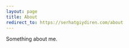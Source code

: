 ```yaml
---
layout: page
title: About
redirect_to: https://serhatgiydiren.com/about
---
```


Something about me.
